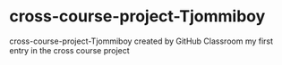 # cross-course-project-Tjommiboy
cross-course-project-Tjommiboy created by GitHub Classroom
 my first entry in the cross course project
